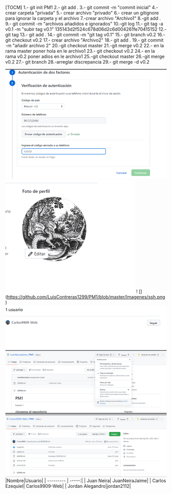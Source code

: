 [TOCM]
1.- git init PM1
2.- git add .
3.- git commit -m "commit inicial"
4.- crear carpeta "privada"
5.- crear archivo "privado"
6.- crear un gitignore para ignorar la carpeta y el archivo
7.-crear archivo "Archivo1"
8.-git add .
9.- git commit -m "archivos añadidos e ignorados"
10.-git log
11.- git tag -a v0.1 -m "subir tag v0.1" 135143d2f524c678d06d2c6d004261fe70415152
12.- git tag
13.- git add .
14.- git commit -m "git tag v0.1"
15.- git branch v0.2
16.- git checkout v0.2
17.- crear archivo "Archivo2"
18.- git add .
19.- git commit -m "añadir archivo 2"
20.-git checkout master
21.-git merge v0.2
22.- en la rama master poner hola en le archivo1
23.- git checkout v0.2
24.- en la rama v0.2 poner adios en le archivo1
25.-git checkout master
26.-git merge v0.2
27.- git branch
28.-arreglar discrepancia
29.- git merge -d v0.2

![](https://github.com/LuisContreras1299/PM1/blob/master/Imagenes/dos%20_faces.png)
![](https://github.com/LuisContreras1299/PM1/blob/master/Imagenes/Perfilfoto.png)
! [] (https://github.com/LuisContreras1299/PM1/blob/master/Imagenes/ssh.png)
![](https://github.com/LuisContreras1299/PM1/blob/master/Imagenes/Seguir.png)
![](https://github.com/LuisContreras1299/PM1/blob/master/Imagenes/seguir_repo.png)
![](https://github.com/LuisContreras1299/PM1/blob/master/Imagenes/estrella.png)
|Nombre|Usuario|
| --------- | -----:|
| Juan Neira| JuanNeiraJaime|
| Carlos Ezequiel|  Carlos9909-Web|
| Jordan Alegandro|jordan2112|
